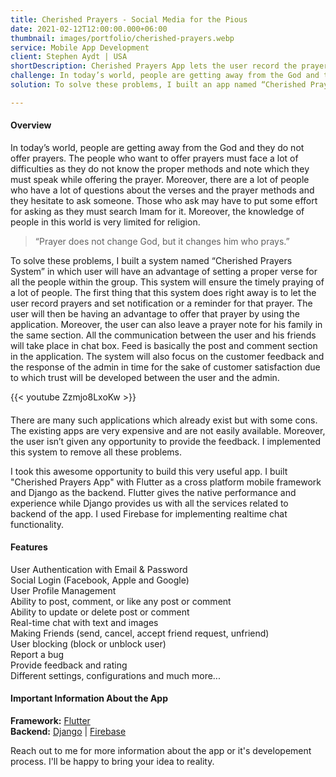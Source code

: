 ```yaml
---
title: Cherished Prayers - Social Media for the Pious
date: 2021-02-12T12:00:00.000+06:00
thumbnail: images/portfolio/cherished-prayers.webp
service: Mobile App Development
client: Stephen Aydt | USA
shortDescription: Cherished Prayers App lets the user record the prayers according to his requirements. There is one main person who is handling the working of this project, that is the admin. He needs to login into his account. The added people are able to post in case of any problem regarding prayer and the people who will be reading this post may respond if they know the solution of that problem. The user is also given an opportunity to provide rating, complains, feedback and suggestions about the experience with application.
challenge: In today’s world, people are getting away from the God and they do not offer prayers. The people who want to offer prayers must face a lot of difficulties as they do not know the proper methods and note which they must speak while offering the prayer. Moreover, there are a lot of people who have a lot of questions about the verses and the prayer methods and they hesitate to ask someone. Those who ask may have to put some effort for asking as they must search Imam for it. Moreover, the knowledge of people in this world is very limited for religion.
solution: To solve these problems, I built an app named “Cherished Prayers” in which user will have an advantage of setting a proper verse for all the people within a group. Moreover, the user can also leave a prayer note for his family. All the communication between the user and his friends will take place in chat box. Feed is basically the post and comment section in the application. The system will also focus on the customer feedback and the response of the admin in time for the sake of customer satisfaction due to which trust will be developed between the user and the admin. 

---
```

#### Overview
In today’s world, people are getting away from the God and they do not offer prayers. The people who want to offer prayers must face a lot of difficulties as they do not know the proper methods and note which they must speak while offering the prayer. Moreover, there are a lot of people who have a lot of questions about the verses and the prayer methods and they hesitate to ask someone. Those who ask may have to put some effort for asking as they must search Imam for it. Moreover, the knowledge of people in this world is very limited for religion.   

> “Prayer does not change God, but it changes him who prays.”   

To solve these problems, I built a system named “Cherished Prayers System” in which user will have an advantage of setting a proper verse for all the people within the group. This system will ensure the timely praying of a lot of people. The first thing that this system does right away is to let the user record prayers and set notification or a reminder for that prayer. The user will then be having an advantage to offer that prayer by using the application. Moreover, the user can also leave a prayer note for his family in the same section. All the communication between the user and his friends will take place in chat box. Feed is basically the post and comment section in the application. The system will also focus on the customer feedback and the response of the admin in time for the sake of customer satisfaction due to which trust will be developed between the user and the admin.     

{{< youtube Zzmjo8LxoKw >}}  

####

There are many such applications which already exist but with some cons. The existing apps are very expensive and are not easily available. Moreover, the user isn’t given any opportunity to provide the feedback. I implemented this system to remove all these problems.

I took this awesome opportunity to build this very useful app. I built "Cherished Prayers App" with Flutter as a cross platform mobile framework and Django as the backend. Flutter gives the native performance and experience while Django provides us with all the services related to backend of the app. I used Firebase for implementing realtime chat functionality.


#### Features
User Authentication with Email & Password  
Social Login (Facebook, Apple and Google)  
User Profile Management  
Ability to post, comment, or like any post or comment   
Ability to update or delete post or comment   
Real-time chat with text and images    
Making Friends (send, cancel, accept friend request, unfriend)      
User blocking (block or unblock user)    
Report a bug     
Provide feedback and rating    
Different settings, configurations and much more...    

#### Important Information About the App
**Framework:** [Flutter](https://flutter.dev/)  
**Backend:** [Django](https://www.djangoproject.com/) | [Firebase](https://firebase.google.com/)    

Reach out to me for more information about the app or it's developement process. I'll be happy to bring your idea to reality.